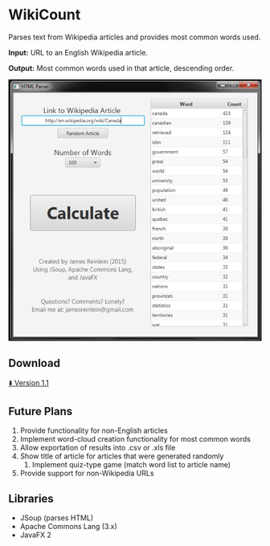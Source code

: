 # WikiCount
Parses text from Wikipedia articles and provides most common words used.

**Input:** URL to an English Wikipedia article.

**Output:** Most common words used in that article, descending order.

![preview](preview.png)
## Download
[:arrow_down: Version 1.1](https://github.com/jreinlein/html-parser/releases/download/v1.1/HTML.Parser.1.1.jar)

## Future Plans
1. Provide functionality for non-English articles
2. Implement word-cloud creation functionality for most common words
3. Allow exportation of results into .csv or .xls file
4. Show title of article for articles that were generated randomly
   1.  Implement quiz-type game (match word list to article name)
5. Provide support for non-Wikipedia URLs

## Libraries
- JSoup (parses HTML)
- Apache Commons Lang (3.x)
- JavaFX 2
